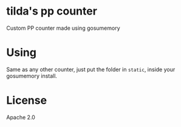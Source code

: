 # tilda's pp counter
Custom PP counter made using gosumemory

# Using
Same as any other counter, just put the folder in `static`, inside your gosumemory install.

# License
Apache 2.0